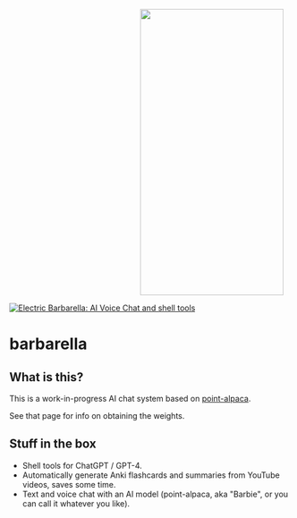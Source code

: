 <img style="float:right; border-radius: 1em; padding: 1em;" src="https://sam.ucm.dev/pix/barbarella.jpg" height="512" width="256">

[![Electric Barbarella: AI Voice Chat and shell tools](http://img.youtube.com/vi/q8Cl2fZTyOs/0.jpg)](http://www.youtube.com/watch?v=q8Cl2fZTyOs "Electric Barbarella: AI Voice Chat and shell tools")

# barbarella

## What is this?

This is a work-in-progress AI chat system based on [point-alpaca](https://github.com/pointnetwork/point-alpaca).

See that page for info on obtaining the weights.

## Stuff in the box

- Shell tools for ChatGPT / GPT-4.
- Automatically generate Anki flashcards and summaries from YouTube videos, saves some time.
- Text and voice chat with an AI model (point-alpaca, aka "Barbie", or you can call it whatever you like).
